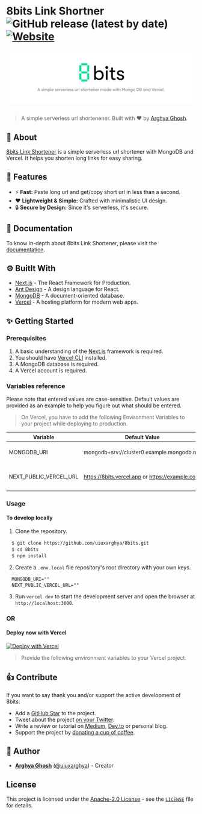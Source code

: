 # **8bits Link Shortner** &nbsp; ![GitHub release (latest by date)](https://img.shields.io/github/v/release/uiuxarghya/8bits) [![Website](https://img.shields.io/website?url=https%3A%2F%2F8bits.vercel.app&logo=data:image/png;base64,iVBORw0KGgoAAAANSUhEUgAAAA0AAAAZCAYAAADqrKTxAAAACXBIWXMAAAsTAAALEwEAmpwYAAAAAXNSR0IArs4c6QAAAARnQU1BAACxjwv8YQUAAADDSURBVHgB7ZRNDoIwEIXflHoPiInXEE+iJsbEW+gpiLgQT0K8Bv7APaCtpQV34wKjK96ieWnfl0wyMyX0KtIVAjqDkzJrzLZZawUGiHBLYm9FDBJzNqnNBaSq1koImXd8hulmwUL3YwaSy8HljdA3kO1TEzlXBzEeackmFQ6YNHsPRbvKXRapPShkIRj0WYky8cHaPVT4pC4roaUvKXBjFLFAO0Zaui0Ym/t3yPYJfsWNDvE85WxS6asdCpel9+Wvv7AXkbg7KN08dlIAAAAASUVORK5CYII=)](https://8bits.vercel.app)

<div align="center">
<img src=".github/images/banner.svg" align="center">
</div>

<br/>

> A simple serverless url shortenener.
> Built with ❤︎ by <a href="https://uiuxarghya.vercel.app">Arghya Ghosh</a>.

## **📄 About**

[8bits Link Shortener](https://8bits.vercel.app) is a simple serverless url shortener with MongoDB and Vercel. It helps you shorten long links for easy sharing.

## **🎯 Features**

- ⚡️ **Fast:** Paste long url and get/copy short url in less than a second.
- ❤️ **Lightweight & Simple:** Crafted with minimalistic UI design.
- 🔒 **Secure by Design:** Since it's serverless, it's secure.

## **📖 Documentation**

To know in-depth about 8bits Link Shortener, please visit the [documentation](https://github.com/uiuxarghya/8bits/wiki).

## **⚙️ Buitlt With**

- [Next.js](https://nextjs.org) - The React Framework
  for Production.
- [Ant Design](https://ant.design) - A design language for React.
- [MongoDB](https://www.mongodb.com/) - A document-oriented database.
- [Vercel](https://vercel.com/) - A hosting platform for modern web apps.

## **✨ Getting Started**

### **Prerequisites**

1. A basic understanding of the [Next.js](https://nextjs.org) framework is required.
2. You should have [Vercel CLI](https://vercel.com/cli) installed.
3. A MongoDB database is required.
4. A Vercel account is required.

### **Variables reference**

Please note that entered values are case-sensitive. Default values are provided as an example to help you figure out what should be entered.

> On Vercel, you have to add the following Environment Variables to your project while deploying to production.

| Variable               | Default Value                                   | Description                       |
| ---------------------- | ----------------------------------------------- | --------------------------------- |
| MONGODB_URI            | mongodb+srv://cluster0.example.mongodb.net      | MongoDB connection string.        |
| NEXT_PUBLIC_VERCEL_URL | https://8bits.vercel.app or https://example.com | Vercel URL or your custom domain. |

### **Usage**

#### **To develop locally**

1. Clone the repository.

```bash
  $ git clone https://github.com/uiuxarghya/8bits.git
  $ cd 8bits
  $ npm install
```

2. Create a `.env.local` file repository's root directory with your own keys.

```local
  MONGODB_URI=""
  NEXT_PUBLIC_VERCEL_URL=""
```

3. Run `vercel dev` to start the development server and open the browser at `http://localhost:3000`.

### **OR**

#### **Deploy now with Vercel**

[![Deploy with Vercel](https://vercel.com/button)](https://vercel.com/new/clone?repository-url=https%3A%2F%2Fgithub.com%2Fuiuxarghya%2F8bits&env=MONGODB_URI,NEXT_PUBLIC_VERCEL_URL&envDescription=Click%20on%20learn%20more%20to%20know%20more%20about%20the%20env%20variables&envLink=https%3A%2F%2Fgithub.com%2Fuiuxarghya%2F8bits%23variables-reference&project-name=8bits&repo-name=8bits&redirect-url=https%3A%2F%2Fgithub.com%2Fuiuxarghya%2F8bits&demo-title=8bits%20Link%20Shortener&demo-description=A%20simple%20serverless%20URL%20shortener%20made%20with%20Mongo%20DB%20and%20Vercel.&demo-url=https%3A%2F%2Fwww.8bits.vercel.app%2F&demo-image=https%3A%2F%2Fwww.8bits.vercel.app%2Fog.png)

> Provide the following environment variables to your Vercel project.

## **👍 Contribute**

If you want to say thank you and/or support the active development of 8bits:

- Add a [GitHub Star](https://github.com/uiuxarghya/8bits/star) to the project.
- Tweet about the project [on your Twitter](https://twitter.com/intent/tweet?text=8bits%20Link%20Shortener%20-%20A%20simple%20serverless%20URL%20shortener%20made%20with%20%40MongoDB%20and%20%40vercel.%20Designed%20to%20be%20%23simple%20%2C%20%23fast%20and%20%23secure%20with%20%23nextjs.%20%F0%9F%9A%80&url=https%3A%2F%2Fgithub.com%2Fuiuxarghya%2F8bits&via=uiuxarghya).
- Write a review or tutorial on [Medium](https://medium.com), [Dev.to](https://dev.to) or personal blog.
- Support the project by [donating a cup of coffee](https://www.buymeacoffee.com/uiuxarghya).

## **👦 Author**

- **[Arghya Ghosh](https://github.com/uiuxarghya)** ([@uiuxarghya](https://twitter.com/uiuxarghya)) - Creator

## **License**

This project is licensed under the [Apache-2.0 License](https://opensource.org/licenses/Apache-2.0) - see the [`LICENSE`](LICENSE) file for details.
